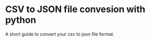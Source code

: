 <h1>CSV to JSON file convesion with python</h1>
A short  guide to convert your csv to json file format. 